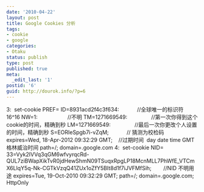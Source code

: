 ```yaml
---
date: '2010-04-22'
layout: post
title: Google Cookies 分析
tags:
- cookie
- google
categories:
- Otaku
status: publish
type: post
published: true
meta:
  _edit_last: '1'
postid: '6'
guid: http://dourok.info/?p=6
---
```

3:  set-cookie PREF= ID=8931acd2f4c3f634:            //全球唯一的标识符
16\^16 NW=1:                    //不明 TM=1271669549:              
 //第一次你得到这个cookie的时间，精确到秒 LM=1271669549:              
 //最后一次你更改个人设置的时间，精确到秒 S=EORIeSpgb7i-vZqM;          
 // 猜测为校检码 expires=Wed, 18-Apr-2012 09:32:29 GMT;    //过期时间 
day date time GMT格林威治时间 path=/; domain=.google.com 4:  set-cookie
NID=
33=Vyk2IVVq3qGM6wfvyrqcRd-QUL7ziBWapXikTvR0jdHewShmN09TSuqxRpgLP18McnMLL7PhWfE\_VTCmX6LlqY5q-Nk-CGTkVzqQ41ZUx1oZfY5BIt8d1f7iJVFMfSih;  
     //NID 不明用途 expires=Tue, 19-Oct-2010 09:32:29 GMT; path=/;
domain=.google.com; HttpOnly
